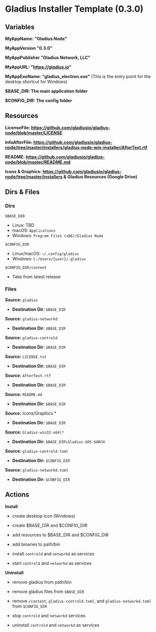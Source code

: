# Gladius Installer Template (0.3.0)
## Variables

**MyAppName: "Gladius Node"**

**MyAppVersion "0.3.0"**

**MyAppPublisher "Gladius Network, LLC"**

**MyAppURL: "https://gladius.io"**

**MyAppExeName: "gladius_electron.exe"** (This is the entry point for the desktop shortcut for Windows)

**$BASE_DIR: The main application folder**

**$CONFIG_DIR: The config folder**

## Resources

**LicenseFile: https://github.com/gladiusio/gladius-node/blob/master/LICENSE**

**InfoAfterFile: https://github.com/gladiusio/gladius-node/tree/master/installers/gladius-node-win-installer/AfterText.rtf**

**README: https://github.com/gladiusio/gladius-node/blob/master/README.md**

**Icons & Graphics: https://github.com/gladiusio/gladius-node/tree/master/installers & Gladius Resources (Google Drive)**

## Dirs & Files

### Dirs
`$BASE_DIR`
- Linux: TBD
- macOS: `Applications`
- Windows: `Program Files (x86)/Gladius Node`

`$CONFIG_DIR`
- Linux/macOS: `~/.config/gladius`
- Windows: `C:/Users/{user}/.gladius`

`$CONFIG_DIR/content`
- Take from latest release

### Files

**Source:** `gladius`
- **Destination Dir:** `$BASE_DIR`

**Source:** `gladius-networkd`
- **Destination Dir:** `$BASE_DIR`

**Source:** `gladius-controld`
- **Destination Dir:** `$BASE_DIR`

**Source:** `LICENSE.txt`
- **Destination Dir:** `$BASE_DIR`

**Source:** `AfterText.rtf`
- **Destination Dir:** `$BASE_DIR`

**Source:** `README.md`
- **Destination Dir:** `$BASE_DIR`

**Source:** Icons/Graphics \*
- **Destination Dir:** `$BASE_DIR`

**Source:** `Gladius-win32-x64\*`
- **Destination Dir:** `$BASE_DIR\Gladius-$OS-$ARCH`   

**Source:** `gladius-controld.toml`
- **Destination Dir:** `$CONFIG_DIR`

**Source:** `gladius-networkd.toml`
- **Destination Dir:** `$CONFIG_DIR`


## Actions

**Install**

- create desktop icon (Windows)

- create $BASE_DIR and $CONFIG_DIR

- add resources to $BASE_DIR and $CONFIG_DIR

- add binaries to path/bin

- install `controld` and `networkd` as services

- start `controld` and `networkd` as services


**Uninstall**

- remove gladius from path/bin

- remove gladius files from `$BASE_DIR`

- remove `/content`, `gladius-controld.toml`, and `gladius-networkd.toml` from `$CONFIG_DIR`

- stop `controld` and `networkd` services

- uninstall `controld` and `networkd` as services